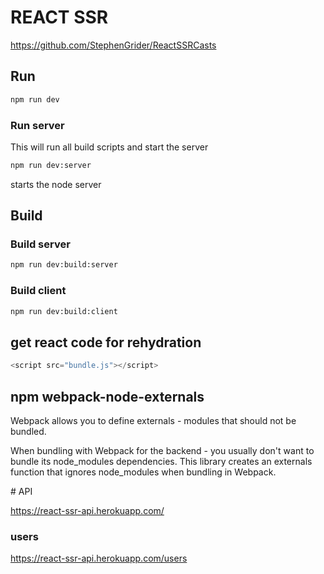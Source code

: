 # REACT SSR

<https://github.com/StephenGrider/ReactSSRCasts>

## Run

```bash
npm run dev
```

### Run server

This will run all build scripts and start the server

```bash
npm run dev:server
```

starts the node server

## Build

### Build server

```bash
npm run dev:build:server
```

### Build client

```bash
npm run dev:build:client
```

## get react code for rehydration

```js
<script src="bundle.js"></script>
```

## npm webpack-node-externals

Webpack allows you to define externals - modules that should not be bundled.

When bundling with Webpack for the backend - you usually don't want to bundle its node_modules dependencies.
This library creates an externals function that ignores node_modules when bundling in Webpack.

# API

https://react-ssr-api.herokuapp.com/

### users

https://react-ssr-api.herokuapp.com/users